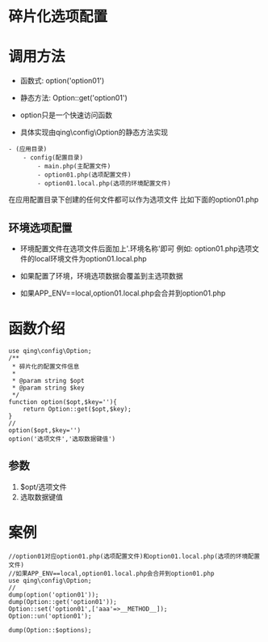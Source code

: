 
# 碎片化选项配置

# 调用方法

- 函数式: option('option01')
- 静态方法: Option::get('option01')

- option只是一个快速访问函数
- 具体实现由qing\config\Option的静态方法实现

```
- (应用目录)
	- config(配置目录)
		- main.php(主配置文件)
		- option01.php(选项配置文件)
		- option01.local.php(选项的环境配置文件)
```

在应用配置目录下创建的任何文件都可以作为选项文件
比如下面的option01.php

## 环境选项配置

- 环境配置文件在选项文件后面加上'.环境名称'即可
	例如: option01.php选项文件的local环境文件为option01.local.php
	
- 如果配置了环境，环境选项数据会覆盖到主选项数据
- 如果APP_ENV==local,option01.local.php会合并到option01.php

# 函数介绍

```
use qing\config\Option;
/**
 * 碎片化的配置文件信息
 *
 * @param string $opt
 * @param string $key
 */
function option($opt,$key=''){
	return Option::get($opt,$key);	
}
//
option($opt,$key='')
option('选项文件','选取数据键值')
```

## 参数 

1. $opt/选项文件
2. 选取数据键值

# 案例

```
//option01对应option01.php(选项配置文件)和option01.local.php(选项的环境配置文件)
//如果APP_ENV==local,option01.local.php会合并到option01.php
use qing\config\Option;
//
dump(option('option01'));
dump(Option::get('option01'));
Option::set('option01',['aaa'=>__METHOD__]);
Option::un('option01');

dump(Option::$options);
```

